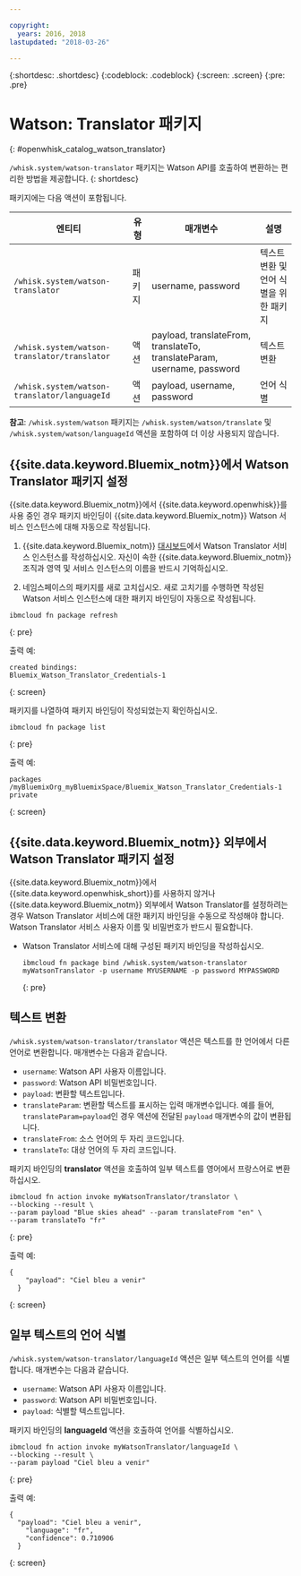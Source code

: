 ```yaml
---

copyright:
  years: 2016, 2018
lastupdated: "2018-03-26"

---
```


{:shortdesc: .shortdesc}
{:codeblock: .codeblock}
{:screen: .screen}
{:pre: .pre}

# Watson: Translator 패키지
{: #openwhisk_catalog_watson_translator}

`/whisk.system/watson-translator` 패키지는 Watson API를 호출하여 변환하는 편리한 방법을 제공합니다.
{: shortdesc}

패키지에는 다음 액션이 포함됩니다.

|엔티티 |유형 |매개변수 |설명 |
| --- | --- | --- | --- |
| `/whisk.system/watson-translator` |패키지 |username, password |텍스트 변환 및 언어 식별을 위한 패키지  |
|`/whisk.system/watson-translator/translator` |액션 |payload, translateFrom, translateTo, translateParam, username, password |텍스트 변환 |
|`/whisk.system/watson-translator/languageId` |액션 |payload, username, password |언어 식별 |

**참고**: `/whisk.system/watson` 패키지는 `/whisk.system/watson/translate` 및 `/whisk.system/watson/languageId` 액션을 포함하여 더 이상 사용되지 않습니다.

## {{site.data.keyword.Bluemix_notm}}에서 Watson Translator 패키지 설정

{{site.data.keyword.Bluemix_notm}}에서 {{site.data.keyword.openwhisk}}를 사용 중인 경우 패키지 바인딩이 {{site.data.keyword.Bluemix_notm}} Watson 서비스 인스턴스에 대해 자동으로 작성됩니다.

1. {{site.data.keyword.Bluemix_notm}} [대시보드](http://console.bluemix.net)에서 Watson Translator 서비스 인스턴스를 작성하십시오. 자신이 속한 {{site.data.keyword.Bluemix_notm}} 조직과 영역 및 서비스 인스턴스의 이름을 반드시 기억하십시오.

2. 네임스페이스의 패키지를 새로 고치십시오. 새로 고치기를 수행하면 작성된 Watson 서비스 인스턴스에 대한 패키지 바인딩이 자동으로 작성됩니다.
  ```
  ibmcloud fn package refresh
  ```
  {: pre}

  출력 예:
  ```
  created bindings:
  Bluemix_Watson_Translator_Credentials-1
  ```
  {: screen}

  패키지를 나열하여 패키지 바인딩이 작성되었는지 확인하십시오.
  ```
  ibmcloud fn package list
  ```
  {: pre}

  출력 예:
  ```
  packages
  /myBluemixOrg_myBluemixSpace/Bluemix_Watson_Translator_Credentials-1 private
  ```
  {: screen}

## {{site.data.keyword.Bluemix_notm}} 외부에서 Watson Translator 패키지 설정

{{site.data.keyword.Bluemix_notm}}에서 {{site.data.keyword.openwhisk_short}}를 사용하지 않거나 {{site.data.keyword.Bluemix_notm}} 외부에서 Watson Translator를 설정하려는 경우 Watson Translator 서비스에 대한 패키지 바인딩을 수동으로 작성해야 합니다. Watson Translator 서비스 사용자 이름 및 비밀번호가 반드시 필요합니다.

- Watson Translator 서비스에 대해 구성된 패키지 바인딩을 작성하십시오.
  ```
  ibmcloud fn package bind /whisk.system/watson-translator myWatsonTranslator -p username MYUSERNAME -p password MYPASSWORD
  ```
  {: pre}

## 텍스트 변환

`/whisk.system/watson-translator/translator` 액션은 텍스트를 한 언어에서 다른 언어로 변환합니다. 매개변수는 다음과 같습니다.

- `username`: Watson API 사용자 이름입니다.
- `password`: Watson API 비밀번호입니다.
- `payload`: 변환할 텍스트입니다.
- `translateParam`: 변환할 텍스트를 표시하는 입력 매개변수입니다. 예를 들어, `translateParam=payload`인 경우 액션에 전달된 `payload` 매개변수의 값이 변환됩니다.
- `translateFrom`: 소스 언어의 두 자리 코드입니다.
- `translateTo`: 대상 언어의 두 자리 코드입니다.

패키지 바인딩의 **translator** 액션을 호출하여 일부 텍스트를 영어에서 프랑스어로 변환하십시오.
```
ibmcloud fn action invoke myWatsonTranslator/translator \
--blocking --result \
--param payload "Blue skies ahead" --param translateFrom "en" \
--param translateTo "fr"
```
{: pre}

출력 예:
```
{
    "payload": "Ciel bleu a venir"
  }
```
{: screen}

## 일부 텍스트의 언어 식별

`/whisk.system/watson-translator/languageId` 액션은 일부 텍스트의 언어를 식별합니다. 매개변수는 다음과 같습니다.

- `username`: Watson API 사용자 이름입니다.
- `password`: Watson API 비밀번호입니다.
- `payload`: 식별할 텍스트입니다.

패키지 바인딩의 **languageId** 액션을 호출하여 언어를 식별하십시오.
```
ibmcloud fn action invoke myWatsonTranslator/languageId \
--blocking --result \
--param payload "Ciel bleu a venir"
```
{: pre}

출력 예:
```
{
  "payload": "Ciel bleu a venir",
    "language": "fr",
    "confidence": 0.710906
  }
```
{: screen}
